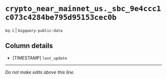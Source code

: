 # `crypto_near_mainnet_us._sbc_9e4ccc1c073c4284be795d95153cec0b`
`bq-1` | `bigquery-public-data`

## Column details
* [TIMESTAMP] `last_update`

-------------------------------------------------------------------------------
*Do not make edits above this line.*
